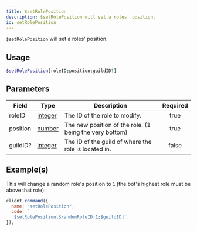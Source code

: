 ```yaml
---
title: $setRolePosition
description: $setRolePosition will set a roles' position.
id: setRolePosition
---
```


`$setRolePosition` will set a roles' position.

## Usage

```php
$setRolePosition[roleID;position;guildID?]
```

## Parameters

| Field    | Type                                                                                                | Description                                             | Required |
| -------- | --------------------------------------------------------------------------------------------------- | ------------------------------------------------------- | :------: |
| roleID   | [integer](https://developer.mozilla.org/en-US/docs/Web/JavaScript/Reference/Global_Objects/Integer) | The ID of the role to modify.                           |   true   |
| position | [number](https://developer.mozilla.org/en-US/docs/Web/JavaScript/Reference/Global_Objects/Number)   | The new position of the role. (1 being the very bottom) |   true   |
| guildID? | [integer](https://developer.mozilla.org/en-US/docs/Web/JavaScript/Reference/Global_Objects/Integer) | The ID of the guild of where the role is located in.    |  false   |

## Example(s)

This will change a random role's position to `1` (the bot's highest role must be above that role):

```javascript
client.command({
  name: "setRolePosition",
  code: `
   $setRolePosition[$randomRoleID;1;$guildID]`,
});
```
